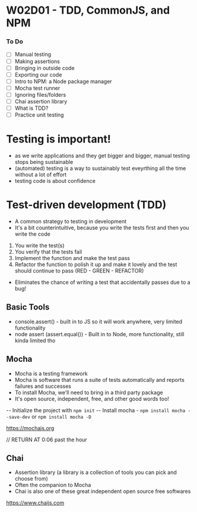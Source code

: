 # W02D01 - TDD, CommonJS, and NPM

### To Do

- [ ] Manual testing
- [ ] Making assertions
- [ ] Bringing in outside code
- [ ] Exporting our code
- [ ] Intro to NPM: a Node package manager
- [ ] Mocha test runner
- [ ] Ignoring files/folders
- [ ] Chai assertion library
- [ ] What is TDD?
- [ ] Practice unit testing

# Testing is important!

- as we write applications and they get bigger and bigger, manual testing stops being sustainable
- (automated) testing is a way to sustainably test eveyrthing all the time without a lot of effort
- testing code is about confidence

# Test-driven development (TDD)

- A common strategy to testing in development
- It's a bit counterintuitive, because you write the tests first and then you write the code

1. You write the test(s)
2. You verify that the tests fail
3. Implement the function and make the test pass
4. Refactor the function to polish it up and make it lovely and the test should continue to pass
   (RED - GREEN - REFACTOR)

- Eliminates the chance of writing a test that accidentally passes due to a bug!

## Basic Tools

- console.assert() - built in to JS so it will work anywhere, very limited functionality
- node assert (assert.equal()) - Built in to Node, more functionality, still kinda limited tho

## Mocha

- Mocha is a testing framework
- Mocha is software that runs a suite of tests automatically and reports failures and successes
- To install Mocha, we'll need to bring in a third party package
- It's open source, independent, free, and other good words too!

-- Initialize the project with `npm init`
-- Install mocha - `npm install mocha --save-dev` or `npm install mocha -D`

https://mochajs.org

// RETURN AT 0:06 past the hour

## Chai

- Assertion library (a library is a collection of tools you can pick and choose from)
- Often the companion to Mocha
- Chai is also one of these great independent open source free softwares

https://www.chaijs.com
